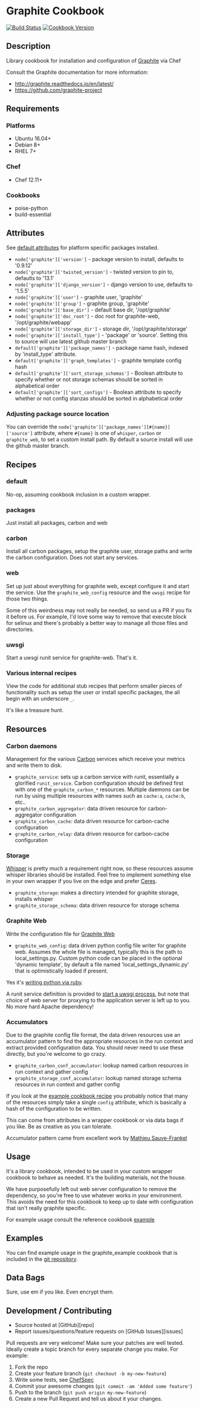 # Graphite Cookbook

[![Build Status](https://travis-ci.org/sous-chefs/graphite.svg?branch=master)](https://travis-ci.org/sous-chefs/graphite) [![Cookbook Version](https://img.shields.io/cookbook/v/graphite.svg)](https://supermarket.chef.io/cookbooks/graphite)

## Description

Library cookbook for installation and configuration of [Graphite](http://graphite.readthedocs.org) via Chef

Consult the Graphite documentation for more information:

- <http://graphite.readthedocs.io/en/latest/>
- <https://github.com/graphite-project>

## Requirements

### Platforms

- Ubuntu 16.04+
- Debian 8+
- RHEL 7+

### Chef

- Chef 12.11+

### Cookbooks

- poise-python
- build-essential

## Attributes

See [default attributes](https://github.com/sous-chefs/graphite/blob/master/attributes/default.rb#L48) for platform specific packages installed.

- `node['graphite']['version']` - package version to install, defaults to '0.9.12'
- `node['graphite']['twisted_version']` - twisted version to pin to, defaults to '13.1'
- `node['graphite']['django_version']` - django version to use, defaults to '1.5.5'
- `node['graphite']['user']` - graphite user, 'graphite'
- `node['graphite']['group']` - graphite group, 'graphite'
- `node['graphite']['base_dir']` - default base dir, '/opt/graphite'
- `node['graphite']['doc_root']` - doc root for graphite-web, '/opt/graphite/webapp'
- `node['graphite']['storage_dir']` - storage dir, '/opt/graphite/storage'
- `node['graphite']['install_type']` - 'package' or 'source'. Setting this to source will use latest github master branch
- `default['graphite']['package_names']` - package name hash, indexed by 'install_type' attribute.
- `default['graphite']['graph_templates']` - graphite template config hash
- `default['graphite']['sort_storage_schemas']` - Boolean attribute to specify whether or not storage schemas should be sorted in alphabetical order
- `default['graphite']['sort_configs']` - Boolean attribute to specify whether or not config stanzas should be sorted in alphabetical order

### Adjusting package source location

You can override the `node['graphite']['package_names'][#{name}]['source']` attribute, where `#{name}` is one of `whisper`, `carbon` or `graphite_web`, to set a custom install path. By default a source install will use the github master branch.

## Recipes

### default

No-op, assuming cookbook inclusion in a custom wrapper.

### packages

Just install all packages, carbon and web

### carbon

Install all carbon packages, setup the graphite user, storage paths and write the carbon configuration. Does not start any services.

### web

Set up just about everything for graphite web, except configure it and start the service. Use the `graphite_web_config` resource and the `uwsgi` recipe for those two things.

Some of this weirdness may not really be needed, so send us a PR if you fix it before us. For example, I'd love some way to remove that execute block for selinux and there's probably a better way to manage all those files and directories.

### uwsgi

Start a uwsgi runit service for graphite-web. That's it.

### Various internal recipes

View the code for additional stub recipes that perform smaller pieces of functionality such as setup the user or install specific packages, the all begin with an underscore `_`.

It's like a treasure hunt.

## Resources

### Carbon daemons

Management for the various [Carbon](https://github.com/graphite-project/carbon) services which receive your metrics and write them to disk.

- `graphite_service`: sets up a carbon service with runit, essentially a glorified `runit_service`. Carbon configuration should be defined first with one of the `graphite_carbon_*` resources. Multiple daemons can be run by using multiple resources with names such as `cache:a`, `cache:b`, etc..
- `graphite_carbon_aggregator`: data driven resource for carbon-aggregator configuration
- `graphite_carbon_cache`: data driven resource for carbon-cache configuration
- `graphite_carbon_relay`: data driven resource for carbon-cache configuration

### Storage

[Whisper](https://github.com/graphite-project/whisper) is pretty much a requirement right now, so these resources assume whisper libraries should be installed. Feel free to implement something else in your own wrapper if you live on the edge and prefer [Ceres](https://github.com/graphite-project/ceres).

- `graphite_storage`: makes a directory intended for graphite storage, installs whisper
- `graphite_storage_schema`: data driven resource for storage schema

### Graphite Web

Write the configuration file for [Graphite Web](https://github.com/graphite-project/graphite-web)

- `graphite_web_config`: data driven python config file writer for graphite web. Assumes the whole file is managed, typically this is the path to local_settings.py. Custom python code can be placed in the optional 'dynamic template', by default a file named 'local_settings_dynamic.py' that is optimistically loaded if present.

Yes it's [writing python via ruby](https://github.com/sous-chefs/graphite/blob/master/libraries/chef_graphite_python.rb#L14).

A runit service definition is provided to [start a uwsgi process](https://github.com/sous-chefs/graphite/blob/master/example/graphite_example/recipes/single_node.rb#L105), but note that choice of web server for proxying to the application server is left up to you. No more hard Apache dependency!

### Accumulators

Due to the graphite config file format, the data driven resources use an accumulator pattern to find the appropriate resources in the run context and extract provided configuration data. You should never need to use these directly, but you're welcome to go crazy.

- `graphite_carbon_conf_accumulator`: lookup named carbon resources in run context and gather config
- `graphite_storage_conf_accumulator`: lookup named storage schema resources in run context and gather config

If you look at the [example cookbook recipe](https://github.com/sous-chefs/graphite/blob/master/test/fixtures/cookbooks/test/recipes/single_node.rb#L9) you probably notice that many of the resources simply take a single `config` attribute, which is basically a hash of the configuration to be written.

This can come from attributes in a wrapper cookbook or via data bags if you like. Be as creative as you can tolerate.

Accumulator pattern came from excellent work by [Mathieu Sauve-Frankel](https://github.com/kisoku/chef-accumulator)

## Usage

It's a library cookbook, intended to be used in your custom wrapper cookbook to behave as needed. It's the building materials, not the house.

We have purposefully left out web server configuration to remove the dependency, so you're free to use whatever works in your environment. This avoids the need for this cookbook to keep up to date with configuration that isn't really graphite specific.

For example usage consult the reference cookbook [example](https://github.com/sous-chefs/graphite/tree/master/test/fixtures/cookbooks/test/recipes)

## Examples

You can find example usage in the graphite_example cookbook that is included in the [git repository](https://github.com/sous-chefs/graphite/blob/master/test/fixtures/cookbooks/test/recipes/single_node.rb).

## Data Bags

Sure, use em if you like. Even encrypt them.

## Development / Contributing

- Source hosted at [GitHub][repo]
- Report issues/questions/feature requests on [GitHub Issues][issues]

Pull requests are very welcome! Make sure your patches are well tested. Ideally create a topic branch for every separate change you make. For example:

1. Fork the repo
2. Create your feature branch (`git checkout -b my-new-feature`)
3. Write some tests, see [ChefSpec](https://github.com/chefspec/chefspec)
4. Commit your awesome changes (`git commit -am 'Added some feature'`)
5. Push to the branch (`git push origin my-new-feature`)
6. Create a new Pull Request and tell us about it your changes.
